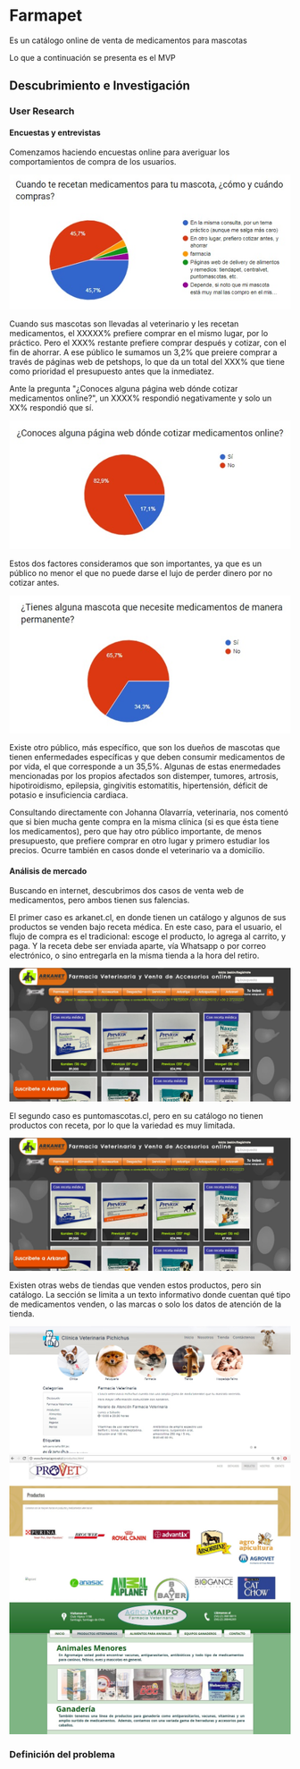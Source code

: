 # Farmapet

Es un catálogo online de venta de medicamentos para mascotas

Lo que a continuación se presenta es el MVP


## Descubrimiento e Investigación

### User Research
#### Encuestas y entrevistas

Comenzamos haciendo encuestas online para averiguar los comportamientos de compra de los usuarios.

![foto gráfico](img-readme/encuesta-1.jpg)

Cuando sus mascotas son llevadas al veterinario y les recetan medicamentos, el XXXXX% prefiere comprar en el mismo lugar, por lo práctico.
Pero el XXX% restante prefiere comprar después y cotizar, con el fin de ahorrar. A ese público le sumamos un 3,2% que preiere comprar a través de páginas web de petshops, lo que da un total del XXX% que tiene como prioridad el presupuesto antes que la inmediatez.

Ante la pregunta "¿Conoces alguna página web dónde cotizar medicamentos online?", un XXXX% respondió negativamente y solo un XX% respondió que sí.

![foto gráfico](img-readme/encuesta-2.jpg)

Estos dos factores consideramos que son importantes, ya que es un público no menor el que no puede darse el lujo de perder dinero por no cotizar antes. 

![foto gráfico](img-readme/encuesta-4.jpg)

Existe otro público, más específico, que son los dueños de mascotas que tienen enfermedades específicas y que deben consumir medicamentos de por vida, el que corresponde a un 35,5%. Algunas de estas enermedades mencionadas por los propios afectados son distemper, tumores, artrosis, hipotiroidismo, epilepsia, gingivitis estomatitis, hipertensión, déficit de potasio e insuficiencia cardiaca.

Consultando directamente con Johanna Olavarría, veterinaria, nos comentó que si bien mucha gente compra en la misma clínica (si es que ésta tiene los medicamentos), pero que hay otro público importante, de menos presupuesto, que prefiere comprar en otro lugar y primero estudiar los precios. Ocurre también en casos donde el veterinario va a domicilio. 


#### Análisis de mercado

Buscando en internet, descubrimos dos casos de venta web de medicamentos, pero ambos tienen sus falencias.

El primer caso es arkanet.cl, en donde tienen un catálogo y algunos de sus productos se venden bajo receta médica. En este caso, para el usuario, el flujo de compra es el tradicional: escoge el producto, lo agrega al carrito, y paga. Y la receta debe ser enviada aparte, vía Whatsapp o por correo electrónico, o sino entregarla en la misma tienda a la hora del retiro.

![arkanet](img-readme/arkanet.jpg)

El segundo caso es puntomascotas.cl, pero en su catálogo no tienen productos con receta, por lo que la variedad es muy limitada.

![arkanet](img-readme/arkanet.jpg)

Existen otras webs de tiendas que venden estos productos, pero sin catálogo. La sección se limita a un texto informativo donde cuentan qué tipo de medicamentos venden, o las marcas o solo los datos de atención de la tienda.

![pichichus](img-readme/mercado-pichichus.jpg)
![provet](img-readme/mercado-provet.jpg)
![agromaipo](img-readme/mercado-agromaipo.jpg)

### Definición del problema
